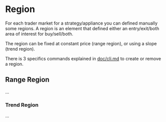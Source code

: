 # Region #

For each trader market for a strategy/appliance you can defined manually some regions.
A region is an element that defined either an entry/exit/both area of interest for buy/sell/both.

The region can be fixed at constant price (range region), or using a slope (trend region).

There is 3 specifics commands explained in [doc/cli.md](/doc/cli.md) to create or remove a region.


## Range Region ###

...


### Trend Region ###

...
